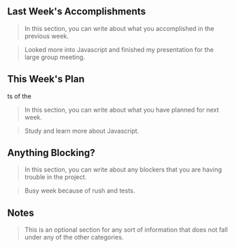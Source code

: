 ## Last Week's Accomplishments

> In this section, you can write about what you accomplished in the previous week.

> Looked more into Javascript and finished my presentation for the large group meeting.

## This Week's Plan
ts of the 
> In this section, you can write about what you have planned for next week.

> Study and learn more about Javascript. 

## Anything Blocking?

> In this section, you can write about any blockers that you are having trouble in the project.

> Busy week because of rush and tests.

## Notes

> This is an optional section for any sort of information that does not fall under any of the other categories.
